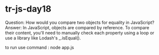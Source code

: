# tr-js-day18
Question: How would you compare two objects for equality in JavaScript?
Answer: In JavaScript, objects are compared by reference. To compare their content, you'll need to manually check each property using a loop or use a library like Lodash's _.isEqual().

to run use command : node app.js

